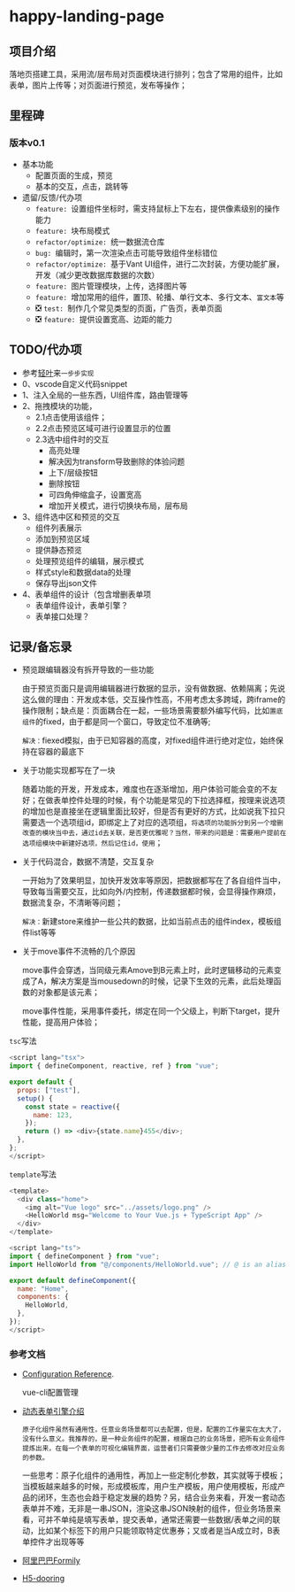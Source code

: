 # happy-landing-page

## 项目介绍

  落地页搭建工具，采用流/层布局对页面模块进行排列；包含了常用的组件，比如表单，图片上传等；对页面进行预览，发布等操作；

## 里程碑

### 版本v0.1

  - 基本功能
    - 配置页面的生成，预览
    - 基本的交互，点击，跳转等
  - 遗留/反馈/代办项
    - `feature: `设置组件坐标时，需支持鼠标上下左右，提供像素级别的操作能力
    - `feature: `块布局模式
    - `refactor/optimize: `统一数据流仓库
    - `bug: `编辑时，第一次渲染点击可能导致组件坐标错位
    - `refactor/optimize: `基于Vant UI组件，进行二次封装，方便功能扩展，开发（减少更改数据库数据的次数）
    - `feature: `图片管理模块，上传，选择图片等
    - `feature: `增加常用的组件，置顶、轮播、单行文本、多行文本、`富文本`等
    - ❎ `test: `制作几个常见类型的页面，广告页，表单页面
    - ❎ `feature: `提供设置宽高、边距的能力

## TODO/代办项

 - 参考[轻叶](https://h5.adplusx.com/delivery/tool/landing)来`一步步实现`
 - 0、vscode自定义代码snippet
 - 1、注入全局的一些东西，UI组件库，路由管理等
 - 2、拖拽模块的功能，
    - 2.1点击使用该组件；
    - 2.2点击预览区域可进行设置显示的位置
    - 2.3选中组件时的交互
      - 高亮处理
      - 解决因为transform导致删除的体验问题
      - 上下/层级按钮
      - 删除按钮
      - 可四角伸缩盒子，设置宽高
      - 增加开关模式，进行切换块布局，层布局
 - 3、组件选中区和预览的交互
    - 组件列表展示
    - 添加到预览区域
    - 提供静态预览
    - 处理预览组件的编辑，展示模式
    - 样式style和数据data的处理
    - 保存导出json文件
- 4、表单组件的设计（包含增删表单项
    - 表单组件设计，表单引擎？
    - 表单接口处理？

## 记录/备忘录
  - 预览跟编辑器没有拆开导致的一些功能

    由于预览页面只是调用编辑器进行数据的显示，没有做数据、依赖隔离；先说这么做的理由：开发成本低，交互操作性高，不用考虑太多跨域，跨iframe的操作限制；缺点是：页面耦合在一起，一些场景需要额外编写代码，比如`置底组件`的fixed，由于都是同一个窗口，导致定位不准确等;

    `解决：`fiexed模拟，由于已知容器的高度，对fixed组件进行绝对定位，始终保持在容器的最底下
  
  - 关于功能实现都写在了一块

    随着功能的开发，开发成本，难度也在逐渐增加，用户体验可能会变的不友好；在做表单控件处理的时候，有个功能是常见的下拉选择框，按理来说选项的增加也是直接坐在逻辑里面比较好，但是否有更好的方式，比如说我下拉只需要选一个选项组id，即绑定上了对应的选项组，`将选项的功能拆分到另一个增删改查的模块当中去，通过id去关联，是否更优雅呢？当然，带来的问题是：需要用户提前在选项组模块中新建好选项，然后记住id，使用`；

  - 关于代码混合，数据不清楚，交互复杂

    一开始为了效果明显，加快开发效率等原因，把数据都写在了各自组件当中，导致每当需要交互，比如向外/内控制，传递数据都时候，会显得操作麻烦，数据流复杂，不清晰等问题；

    `解决：`新建store来维护一些公共的数据，比如当前点击的组件index，模板组件list等等

  - 关于move事件不流畅的几个原因

    move事件会穿透，当同级元素Amove到B元素上时，此时逻辑移动的元素变成了A，解决方案是当mousedown的时候，记录下生效的元素，此后处理函数的对象都是该元素；

    move事件性能，采用事件委托，绑定在同一个父级上，判断下target，提升性能，提高用户体验；

  `tsc`写法
  
  ```js
  <script lang="tsx">
  import { defineComponent, reactive, ref } from "vue";

  export default {
    props: ["test"],
    setup() {
      const state = reactive({
        name: 123,
      });
      return () => <div>{state.name}455</div>;
    },
  };
  </script>
  ```

  `template`写法

  ```js
  <template>
    <div class="home">
      <img alt="Vue logo" src="../assets/logo.png" />
      <HelloWorld msg="Welcome to Your Vue.js + TypeScript App" />
    </div>
  </template>

  <script lang="ts">
  import { defineComponent } from "vue";
  import HelloWorld from "@/components/HelloWorld.vue"; // @ is an alias to /src

  export default defineComponent({
    name: "Home",
    components: {
      HelloWorld,
    },
  });
  </script>

  ```


### 参考文档
  - [Configuration Reference](https://cli.vuejs.org/config/).

    vue-cli配置管理

  - [动态表单引擎介绍](https://www.tangshuang.net/8149.html)

    `原子化组件虽然有通用性，任意业务场景都可以去配置，但是，配置的工作量实在太大了，没有什么意义。我推荐的，是一种业务组件的配置，根据自己的业务场景，把所有业务组件提炼出来，在每一个表单的可视化编辑界面，运营者们只需要做少量的工作去修改对应业务的参数。`

    一些思考：原子化组件的通用性，再加上一些定制化参数，其实就等于模板；当模板越来越多的时候，形成模板库，用户生产模板，用户使用模板，形成产品的闭环，生态也会趋于稳定发展的趋势？另，结合业务来看，开发一套动态表单并不难，无非是一串JSON，渲染这串JSON映射的组件，但业务场景来看，可并不单纯是填写表单，提交表单，通常还需要一些数据/表单之间的联动，比如某个标签下的用户只能领取特定优惠券；又或者是当A成立时，B表单控件才出现等等

  - [阿里巴巴Formily](https://github.com/alibaba/formily/blob/formily_next/README.md)
  - [H5-dooring](https://h5.dooring.cn/h5_plus)